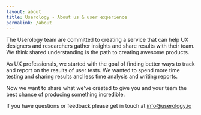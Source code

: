 ```yaml
---
layout: about
title: Userology - About us & user experience 
permalink: /about
---
```


The Userology team are committed to creating a service that can help UX designers and researchers gather insights and share results with their team. We think shared understanding is the path to creating awesome products.

As UX professionals, we started with the goal of finding better ways to track and report on the results of user tests. We wanted to spend more time testing and sharing results and less time analysis and writing reports.

Now we want to share what we've created to give you and your team the best chance of producing something incredible.

If you have questions or feedback please get in touch at [info@userology.io](mailto:info@userology.io)

